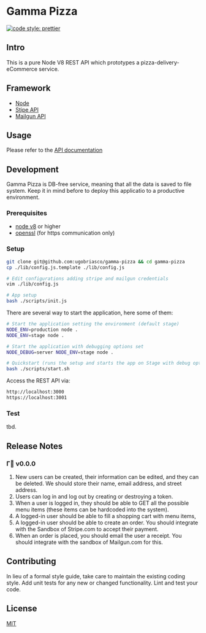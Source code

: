 # Gamma Pizza

[![code style: prettier](https://camo.githubusercontent.com/687a8ae8d15f9409617d2cc5a30292a884f6813a/68747470733a2f2f696d672e736869656c64732e696f2f62616467652f636f64655f7374796c652d70726574746965722d6666363962342e7376673f7374796c653d666c61742d737175617265)](https://github.com/prettier/prettier)

## Intro

This is a pure Node V8 REST API which prototypes a pizza-delivery-eCommerce service.

## Framework

- [Node](https://nodejs.org/dist/latest-v8.x/docs/api/index.html)
- [Stipe API](https://stripe.com/docs/api)
- [Mailgun API](https://documentation.mailgun.com/)

## Usage

Please refer to the [API documentation](https://documenter.getpostman.com/view/549644/RztitVWC)

## Development

Gamma Pizza is DB-free service, meaning that all the data is saved to file system. Keep it in mind before to deploy this applicatio to a productive environment.

### Prerequisites

- [node v8](https://nodejs.org/dist/latest-v8.x/docs/api/index.html) or higher
- [openssl](https://www.openssl.org/) (for https communication only)

### Setup

```bash
git clone git@github.com:ugobriasco/gamma-pizza && cd gamma-pizza
cp ./lib/config.js.template ./lib/config.js

# Edit configurations adding stripe and mailgun credentials
vim ./lib/config.js

# App setup
bash ./scripts/init.js
```

There are several way to start the application, here some of them:

```bash
# Start the application setting the environment (default stage)
NODE_ENV=production node .
NODE_ENV=stage node .

# Start the application with debugging options set
NODE_DEBUG=server NODE_ENV=stage node .

# Quickstart (runs the setup and starts the app on Stage with debug option enabled)
bash ./scripts/start.sh
```

Access the REST API via:

```bash
http://localhost:3000
https://localhost:3001
```

### Test

tbd.

## Release Notes

### Γ🍕 v0.0.0

1. New users can be created, their information can be edited, and they can be deleted. We should store their name, email address, and street address.
2. Users can log in and log out by creating or destroying a token.
3. When a user is logged in, they should be able to GET all the possible menu items (these items can be hardcoded into the system).
4. A logged-in user should be able to fill a shopping cart with menu items,
5. A logged-in user should be able to create an order. You should integrate with the Sandbox of Stripe.com to accept their payment.
6. When an order is placed, you should email the user a receipt. You should integrate with the sandbox of Mailgun.com for this.

## Contributing

In lieu of a formal style guide, take care to maintain the existing coding style. Add unit tests for any new or changed functionality. Lint and test your code.

## License

[MIT](https://github.com/ugobriasco/gamma-pizza/blob/master/LICENSE)
